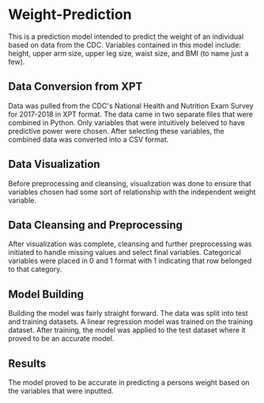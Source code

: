 # Weight-Prediction
This is a prediction model intended to predict the weight of an individual based on data from the CDC. Variables contained in this model include: height, upper arm size, upper leg size, waist size, and BMI (to name just a few).

## Data Conversion from XPT
Data was pulled from the CDC's National Health and Nutrition Exam Survey for 2017-2018 in XPT format. The data came in two separate files that were combined in Python. Only variables that were intuitively beleived to have predictive power were chosen. After selecting these variables, the combined data was converted into a CSV format.

## Data Visualization
Before preprocessing and cleansing, visualization was done to ensure that variables chosen had some sort of relationship with the independent weight variable. 

## Data Cleansing and Preprocessing
After visualization was complete, cleansing and further preprocessing was initiated to handle missing values and select final variables. Categorical variables were placed in 0 and 1 format with 1 indicating that row belonged to that category. 

## Model Building
Building the model was fairly straight forward. The data was split into test and training datasets. A linear regression model was trained on the training dataset. After training, the model was applied to the test dataset where it proved to be an accurate model.

## Results
The model proved to be accurate in predicting a persons weight based on the variables that were inputted.



